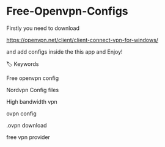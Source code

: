 # Free-Openvpn-Configs

Firstly you need to download

https://openvpn.net/client/client-connect-vpn-for-windows/

and add configs inside the this app and Enjoy!

🏷️ Keywords

Free openvpn config

Nordvpn Config files

High bandwidth vpn

ovpn config

.ovpn download

free vpn provider
